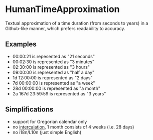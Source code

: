 # HumanTimeApproximation

Textual approximation of a time duration (from seconds to years) in a Github-like manner, which prefers readability to accuracy.

## Examples
* 00:00:21 is repesented as "21 seconds"
* 00:02:30 is represented as "3 minutes"
* 02:30:00 is represented as "3 hours"
* 09:00:00 is represented as "half a day"
* 1d 12:00:00 is represented as "2 days"
* 7d 00:00:00 is represented as "a week"
* 28d 00:00:00 is represented as "a month"
* 2a 167d 23:59:59 is represented as "3 years"

## Simplifications
* support for Gregorian calendar only
* no [intercalation]( http://en.wikipedia.org/wiki/Intercalation_%28timekeeping%29 ), 1 month consists of 4 weeks (i.e. 28 days)
* no i18n/L10n (just simple English)
